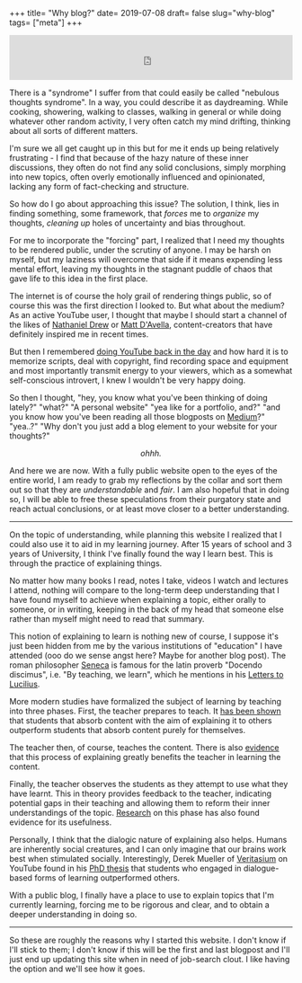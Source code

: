 +++
title= "Why blog?"
date= 2019-07-08
draft= false
slug="why-blog"
tags= ["meta"]
+++

<iframe src="https://open.spotify.com/embed/track/1uRxyAup7OYrlh2SHJb80N" width="100%" height="80" frameborder="0" allowtransparency="true" allow="encrypted-media"></iframe>

There is a "syndrome" I suffer from that could easily be called "nebulous thoughts syndrome". In a way, you could describe it as daydreaming. While cooking, showering, walking to classes, walking in general or while doing whatever other random activity, I very often catch my mind drifting, thinking about all sorts of different matters.

I'm sure we all get caught up in this but for me it ends up being relatively frustrating - I find that because of the hazy nature of these inner discussions, they often do not find any solid conclusions, simply morphing into new topics, often overly emotionally influenced and opinionated, lacking any form of fact-checking and structure.

So how do I go about approaching this issue? The solution, I think, lies in finding something, some framework, that _forces_ me to _organize_ my thoughts, _cleaning up_ holes of uncertainty and bias throughout.

For me to incorporate the "forcing" part, I realized that I need my thoughts to be rendered public, under the scrutiny of anyone. I may be harsh on myself, but my laziness will overcome that side if it means expending less mental effort, leaving my thoughts in the stagnant puddle of chaos that gave life to this idea in the first place.

The internet is of course the holy grail of rendering things public, so of course this was the first direction I looked to. But what about the medium? As an active YouTube user, I thought that maybe I should start a channel of the likes of [Nathaniel Drew](https://www.youtube.com/channel/UCrdWRLq10OHuy7HmSckV3Vg) or [Matt D'Avella](https://www.youtube.com/user/blackboxfilmcompany), content-creators that have definitely inspired me in recent times.

But then I remembered [doing YouTube back in the day](https://www.youtube.com/watch?v=tuZQHbcRF1k) and how hard it is to memorize scripts, deal with copyright, find recording space and equipment and most importantly transmit energy to your viewers, which as a somewhat self-conscious introvert, I knew I wouldn't be very happy doing.

So then I thought, "hey, you know what you've been thinking of doing lately?" "what?" "A personal website" "yea like for a portfolio, and?" "and you know how you've been reading all those blogposts on [Medium](https://medium.com/)?" "yea..?" "Why don't you just add a blog element to your website for your thoughts?"

<center><i>ohhh.</i></center>

And here we are now. With a fully public website open to the eyes of the entire world, I am ready to grab my reflections by the collar and sort them out so that they are _understandable_ and _fair_. I am also hopeful that in doing so, I will be able to free these speculations from their purgatory state and reach actual conclusions, or at least move closer to a better understanding.

---

On the topic of understanding, while planning this website I realized that I could also use it to aid in my learning journey. After 15 years of school and 3 years of University, I think I've finally found the way I learn best. This is through the practice of explaining things.

No matter how many books I read, notes I take, videos I watch and lectures I attend, nothing will compare to the long-term deep understanding that I have found myself to achieve when explaining a topic, either orally to someone, or in writing, keeping in the back of my head that someone else rather than myself might need to read that summary.

This notion of explaining to learn is nothing new of course, I suppose it's just been hidden from me by the various institutions of "education" I have attended (ooo do we sense angst here? Maybe for another blog post). The roman philosopher [Seneca](https://en.wikipedia.org/wiki/Seneca_the_Younger) is famous for the latin proverb "Docendo discimus", i.e. "By teaching, we learn", which he mentions in his [Letters to Lucilius](https://en.wikipedia.org/wiki/Epistulae_Morales_ad_Lucilium).

More modern studies have formalized the subject of learning by teaching into three phases. First, the teacher prepares to teach. It [has been shown](https://psycnet.apa.org/record/1980-33312-001) that students that absorb content with the aim of explaining it to others outperform students that absorb content purely for themselves.

The teacher then, of course, teaches the content. There is also [evidence](https://www.sciencedirect.com/science/article/abs/pii/S0364021301000441) that this process of explaining greatly benefits the teacher in learning the content.

Finally, the teacher observes the students as they attempt to use what they have learnt. This in theory provides feedback to the teacher, indicating potential gaps in their teaching and allowing them to reform their inner understandings of the topic. [Research](https://dl.acm.org/citation.cfm?id=1150108&dl=ACM&coll=DL) on this phase has also found evidence for its usefulness.

Personally, I think that the dialogic nature of explaining also helps. Humans are inherently social creatures, and I can only imagine that our brains work best when stimulated socially. Interestingly, Derek Mueller of [Veritasium](https://www.youtube.com/channel/UCHnyfMqiRRG1u-2MsSQLbXA) on YouTube found in his [PhD thesis](<http://www.physics.usyd.edu.au/super/theses/PhD(Muller).pdf>) that students who engaged in dialogue-based forms of learning outperformed others.

With a public blog, I finally have a place to use to explain topics that I'm currently learning, forcing me to be rigorous and clear, and to obtain a deeper understanding in doing so.

---

So these are roughly the reasons why I started this website. I don't know if I'll stick to them; I don't know if this will be the first and last blogpost and I'll just end up updating this site when in need of job-search clout. I like having the option and we'll see how it goes.
